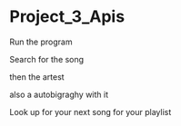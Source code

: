 # Project_3_Apis

Run the program


Search for the song

then the artest 

also a autobigraghy with it

Look up for your next song for your playlist

